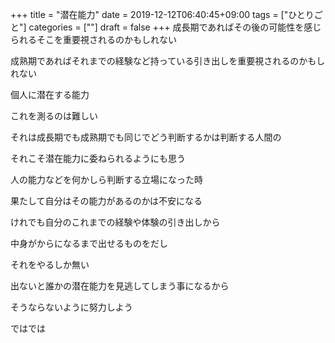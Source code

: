 +++
title = "潜在能力"
date = 2019-12-12T06:40:45+09:00
tags = ["ひとりごと"]
categories = [""]
draft = false
+++
成長期であればその後の可能性を感じられるそこを重要視されるのかもしれない

成熟期であればそれまでの経験など持っている引き出しを重要視されるのかもしれない

個人に潜在する能力

これを測るのは難しい

それは成長期でも成熟期でも同じでどう判断するかは判断する人間の

それこそ潜在能力に委ねられるようにも思う

人の能力などを何かしら判断する立場になった時

果たして自分はその能力があるのかは不安になる

けれでも自分のこれまでの経験や体験の引き出しから

中身がからになるまで出せるものをだし

それをやるしか無い

出ないと誰かの潜在能力を見逃してしまう事になるから

そうならないように努力しよう

ではでは
